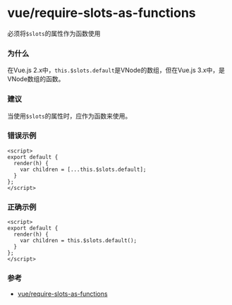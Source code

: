 # vue/require-slots-as-functions

必须将`$slots`的属性作为函数使用

### 为什么

在Vue.js 2.x中，`this.$slots.default`是VNode的数组，但在Vue.js 3.x中，是VNode数组的函数。

### 建议

当使用`$slots`的属性时，应作为函数来使用。

### 错误示例

```vue
<script>
export default {
  render(h) {
    var children = [...this.$slots.default];
  }
};
</script>
```

### 正确示例

```vue
<script>
export default {
  render(h) {
    var children = this.$slots.default();
  }
};
</script>
```

### 参考

- [vue/require-slots-as-functions](https://eslint.vuejs.org/rules/require-slots-as-functions.html)
